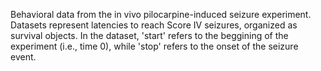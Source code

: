 Behavioral data from the in vivo pilocarpine-induced seizure experiment. Datasets represent latencies to reach Score IV seizures, organized as survival objects. In the dataset, 'start' refers to the beggining of the experiment (i.e., time 0), while 'stop' refers to the onset of the seizure event.
